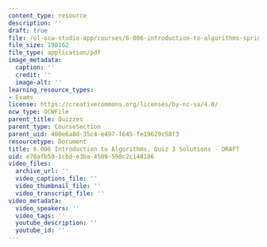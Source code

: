 ```yaml
---
content_type: resource
description: ''
draft: true
file: /ol-ocw-studio-app/courses/6-006-introduction-to-algorithms-spring-2020/e70afb591cbde3ba4509598c2c148186_MIT6_006S20_q3_sol.pdf
file_size: 198162
file_type: application/pdf
image_metadata:
  caption: ''
  credit: ''
  image-alt: ''
learning_resource_types:
- Exams
license: https://creativecommons.org/licenses/by-nc-sa/4.0/
ocw_type: OCWFile
parent_title: Quizzes
parent_type: CourseSection
parent_uid: 400e6a8d-35c4-e497-f645-fe19629c58f3
resourcetype: Document
title: 6.006 Introduction to Algorithms, Quiz 3 Solutions - DRAFT
uid: e70afb59-1cbd-e3ba-4509-598c2c148186
video_files:
  archive_url: ''
  video_captions_file: ''
  video_thumbnail_file: ''
  video_transcript_file: ''
video_metadata:
  video_speakers: ''
  video_tags: ''
  youtube_description: ''
  youtube_id: ''
---
```

